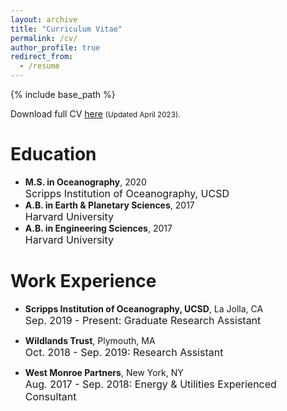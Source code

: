 ```yaml
---
layout: archive
title: "Curriculum Vitae"
permalink: /cv/
author_profile: true
redirect_from:
  - /resume
---
```


{% include base_path %}

Download full CV [here](http://mattluongo.github.io/files/LuongoCV.pdf) <small>(Updated April 2023).</small>

Education
======
* <b>M.S. in Oceanography</b>, 2020<br>
  <font size = "3"> Scripps Institution of Oceanography, UCSD</font>
* <b>A.B. in Earth & Planetary Sciences</b>, 2017 <br>
  <font size = "3"> Harvard University</font>
* <b>A.B. in Engineering Sciences</b>, 2017 <br>
  <font size = "3"> Harvard University</font>

Work Experience
======
* <b>Scripps Institution of Oceanography, UCSD</b>, La Jolla, CA<br>
  <font size = "3">Sep. 2019 - Present: Graduate Research Assistant</font>

* <b>Wildlands Trust</b>, Plymouth, MA<br>
  <font size = "3">Oct. 2018 - Sep. 2019: Research Assistant</font>

* <b>West Monroe Partners</b>, New York, NY<br>
  <font size = "3">Aug. 2017 - Sep. 2018: Energy & Utilities Experienced Consultant</font>
